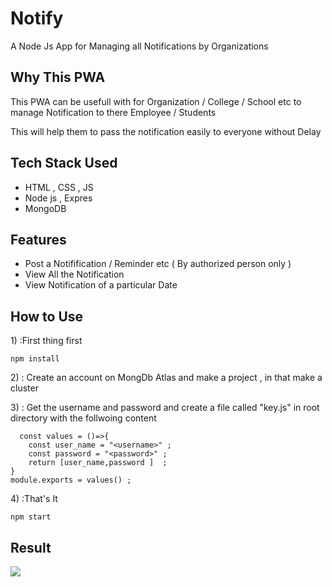 # Notify
A Node Js App for Managing all Notifications by Organizations


## Why This PWA
<p> This PWA can be usefull with for Organization / College / School etc to manage Notification to there Employee / Students </p>
<p> This will help them to pass the notification easily to everyone without Delay</p>


## Tech Stack Used
<ul>
  <li> HTML , CSS , JS </li>
  <li> Node js , Expres </li>
  <li> MongoDB </li>
</ul>


## Features
<ul>
  <li> Post a Notifification / Reminder etc ( By authorized person only ) </li>
  <li> View All the Notification </li>
  <li> View Notification of a particular Date </li>
</ul>
  
  
## How to Use
<p>1) :First thing first 
  
```npm install```
</p>
<p>2) : Create an account on MongDb Atlas and make a project , in that make a cluster </p>
<p>3) : Get the username and password and create a file called "key.js" in root directory with the follwoing content 
  
```
  const values = ()=>{
    const user_name = "<username>" ;
    const password = "<password>" ;
    return [user_name,password ]  ;
}
module.exports = values() ;
````
</p>
<p>4) :That's It 
  
```npm start```
</p>


## Result
<img src = "image.png">

